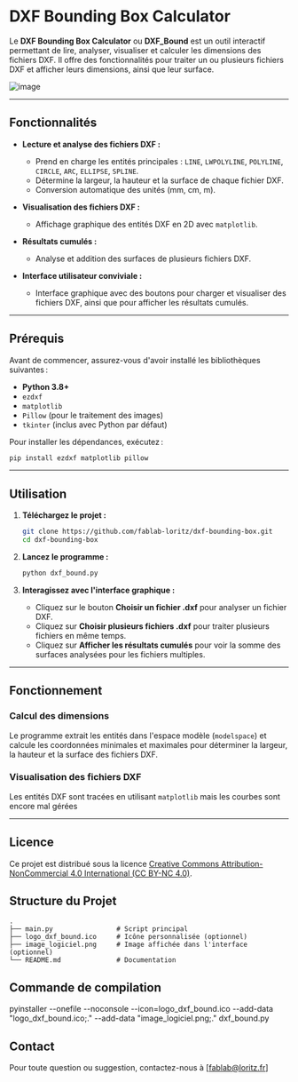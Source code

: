 # DXF Bounding Box Calculator

Le **DXF Bounding Box Calculator** ou **DXF_Bound** est un outil interactif permettant de lire, analyser, visualiser et calculer les dimensions des fichiers DXF. Il offre des fonctionnalités pour traiter un ou plusieurs fichiers DXF et afficher leurs dimensions, ainsi que leur surface.

![image](https://github.com/user-attachments/assets/be1ebdb2-66bf-426e-9d2f-3499158482d5)



---

## Fonctionnalités
- **Lecture et analyse des fichiers DXF :**
  - Prend en charge les entités principales : `LINE`, `LWPOLYLINE`, `POLYLINE`, `CIRCLE`, `ARC`, `ELLIPSE`, `SPLINE`.
  - Détermine la largeur, la hauteur et la surface de chaque fichier DXF.
  - Conversion automatique des unités (mm, cm, m).

- **Visualisation des fichiers DXF :**
  - Affichage graphique des entités DXF en 2D avec `matplotlib`.
  
- **Résultats cumulés :**
  - Analyse et addition des surfaces de plusieurs fichiers DXF.

- **Interface utilisateur conviviale :**
  - Interface graphique avec des boutons pour charger et visualiser des fichiers DXF, ainsi que pour afficher les résultats cumulés.

---

## Prérequis

Avant de commencer, assurez-vous d'avoir installé les bibliothèques suivantes :

- **Python 3.8+**
- `ezdxf`
- `matplotlib`
- `Pillow` (pour le traitement des images)
- `tkinter` (inclus avec Python par défaut)

Pour installer les dépendances, exécutez :
```bash
pip install ezdxf matplotlib pillow
```

---

## Utilisation

1. **Téléchargez le projet :**
   ```bash
   git clone https://github.com/fablab-loritz/dxf-bounding-box.git
   cd dxf-bounding-box
   ```

2. **Lancez le programme :**
   ```bash
   python dxf_bound.py
   ```

3. **Interagissez avec l'interface graphique :**
   - Cliquez sur le bouton **Choisir un fichier .dxf** pour analyser un fichier DXF.
   - Cliquez sur **Choisir plusieurs fichiers .dxf** pour traiter plusieurs fichiers en même temps.
   - Cliquez sur **Afficher les résultats cumulés** pour voir la somme des surfaces analysées pour les fichiers multiples.

---

## Fonctionnement

### Calcul des dimensions
Le programme extrait les entités dans l'espace modèle (`modelspace`) et calcule les coordonnées minimales et maximales pour déterminer la largeur, la hauteur et la surface des fichiers DXF.

### Visualisation des fichiers DXF
Les entités DXF sont tracées en utilisant `matplotlib` mais les courbes sont encore mal gérées

---

## Licence

Ce projet est distribué sous la licence [Creative Commons Attribution-NonCommercial 4.0 International (CC BY-NC 4.0)](https://creativecommons.org/licenses/by-nc/4.0/).

## Structure du Projet

```
.
├── main.py                # Script principal
├── logo_dxf_bound.ico     # Icône personnalisée (optionnel)
├── image_logiciel.png     # Image affichée dans l'interface (optionnel)
└── README.md              # Documentation
```
## Commande de compilation

pyinstaller --onefile --noconsole --icon=logo_dxf_bound.ico --add-data "logo_dxf_bound.ico;." --add-data "image_logiciel.png;." dxf_bound.py

## Contact

Pour toute question ou suggestion, contactez-nous à [fablab@loritz.fr]
